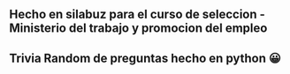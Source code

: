 ## Hecho en silabuz para el curso de seleccion - Ministerio del trabajo y promocion del empleo

## Trivia Random de preguntas hecho en python 😀
